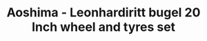 ---
layout: product
title: "Aoshima - Leonhardiritt bugel 20 Inch wheel and tyres set"
price: "TBA" 
desc: "N/A"
img_path: "/assets/img/AO43042.webp"
brand: "N/A"
available: false
special_offer: false
new: false
soon: false
cat: "010000"
subcat: "013700"
subsubcat: "0N/A"
sifra: "AO43042"
popular: false
spec: false
---